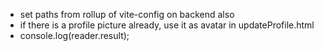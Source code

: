 - set paths from rollup of vite-config on backend also
- if there is a profile picture already, use it as avatar in updateProfile.html
- console.log(reader.result);